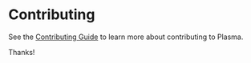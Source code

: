 # Contributing

See the [Contributing Guide](https://plasmabio.readthedocs.io/en/latest/contributing/index.html) to learn more about contributing to Plasma.

Thanks!
